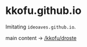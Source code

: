 # kkofu.github.io
Imitating `ideoaves.github.io`.

main content → [/kkofu/droste](https://github.com/kkofu/droste)
